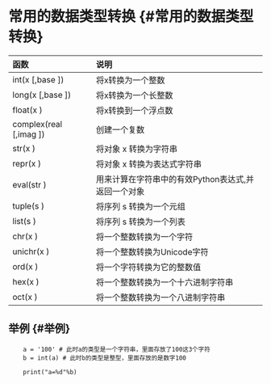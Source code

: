 # 常用的数据类型转换 {#常用的数据类型转换}

| 函数 | 说明 |
| :--- | :--- |
| int\(x \[,base \]\) | 将x转换为一个整数 |
| long\(x \[,base \]\) | 将x转换为一个长整数 |
| float\(x \) | 将x转换到一个浮点数 |
| complex\(real \[,imag \]\) | 创建一个复数 |
| str\(x \) | 将对象 x 转换为字符串 |
| repr\(x \) | 将对象 x 转换为表达式字符串 |
| eval\(str \) | 用来计算在字符串中的有效Python表达式,并返回一个对象 |
| tuple\(s \) | 将序列 s 转换为一个元组 |
| list\(s \) | 将序列 s 转换为一个列表 |
| chr\(x \) | 将一个整数转换为一个字符 |
| unichr\(x \) | 将一个整数转换为Unicode字符 |
| ord\(x \) | 将一个字符转换为它的整数值 |
| hex\(x \) | 将一个整数转换为一个十六进制字符串 |
| oct\(x \) | 将一个整数转换为一个八进制字符串 |

## 举例 {#举例}

```
    a = '100' # 此时a的类型是一个字符串，里面存放了100这3个字符
    b = int(a) # 此时b的类型是整型，里面存放的是数字100

    print("a=%d"%b)
```



